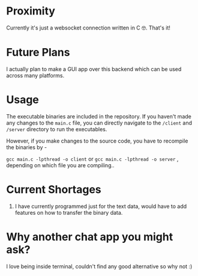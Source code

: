 # Proximity
Currently it's just a websocket connection written in C 🤓. That's it!

# Future Plans
I actually plan to make a GUI app over this backend which can be used across many platforms.

# Usage
The executable binaries are included in the repository. If you haven't made any changes to the `main.c` file, you can directly navigate to the `/client` and `/server` directory to run the executables.

However, if you make changes to the source code, you have to recompile the binaries by - 

`gcc main.c -lpthread -o client` or `gcc main.c -lpthread -o server` , depending on which file you are compiling..

# Current Shortages
1) I have currently programmed just for the text data, would have to add features on how to transfer the binary data.

# Why another chat app you might ask?
I love being inside terminal, couldn't find any good alternative so why not :)
